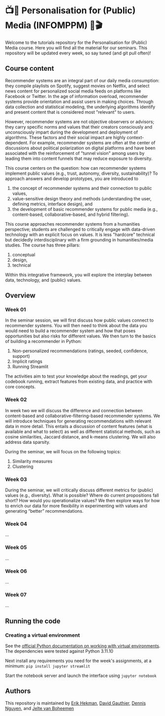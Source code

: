 # 📺🍿 Personalisation for (Public) Media (INFOMPPM) 📡🎬
Welcome to the tutorials repository for the Personalisation for (Public) Media course. Here you will find all the material for our seminars. This repository will be updated every week, so say tuned (and git pull often)!

## Course content
Recommender systems are an integral part of our daily media consumption: they compile playlists on Spotify, suggest movies on Netflix, and select news content for personalized social media feeds on platforms like Facebook or Twitter. In the age of information overload, recommender systems provide orientation and assist users in making choices. Through data collection and statistical modeling, the underlying algorithms identify and present content that is considered most "relevant" to users. 

However, recommender systems are not objective observers or advisors; they carry specific norms and values that their creators consciously and unconsciously impart during the development and deployment of algorithms. These factors and their social impact are highly context-dependent. For example, recommender systems are often at the center of discussions about political polarization on digital platforms and have been associated with the reinforcement of "tunnel vision" among users by leading them into content funnels that may reduce exposure to diversity. 

This course centers on the question: how can recommender systems implement public values (e.g., trust, autonomy, diversity, sustainability)? To approach answers and develop prototypes, you are introduced to 
1. the concept of recommender systems and their connection to public values, 
2. value-sensitive design theory and methods (understanding the user, defining metrics, interface design), and 
3. the development of basic recommender systems for public media (e.g., content-based, collaborative-based, and hybrid filtering). 

This course approaches recommender systems from a humanities perspective; students are challenged to critically engage with data-driven technology with an explicit focus on values. It is less "hardcore" technical but decidedly interdisciplinary with a firm grounding in humanities/media studies. The course has three pillars: 
1. conceptual
2. design,
3. technical

Within this integrative framework, you will explore the interplay between data, technology, and (public) values.

## Overview
### Week 01
In the seminar session, we will first discuss how public values connect to recommender systems. You will then need to think about the data you would need to build a recommender system and how that poses opportunities but also risks for different values. We then turn to the basics of building a recommender in Python:

1. Non-personalized recommendations (ratings, seeded, confidence, support)
2. Implicit ratings
3. Running Streamlit

The activities aim to test your knowledge about the readings, get your codebook running, extract features from existing data, and practice with core concepts.

### Week 02
In week two we will discuss the difference and connection between content-based and collaborative-filtering-based recommender systems. We will introduce techniques for generating recommendations with relevant data in more detail. This entails a discussion of content features (what is available and what to select) as well as different statistical methods, such as cosine similarities, Jaccard distance, and k-means clustering. We will also address data sparsity.

During the seminar, we will focus on the following topics:
1. Similarity measures
2. Clustering

### Week 03
During the seminar, we will critically discuss different metrics for (public) values (e.g., diversity). What is possible? Where do current propositions fall short? How would you operationalize values? We then explore ways for how to enrich our data for more flexibility in experimenting with values and generating “better” recommendations. 

### Week 04
...

### Week 05
...

### Week 06
...

### Week 07
...

## Running the code
### Creating a virtual environment
See the [official Python documentation on working with virtual environments](https://docs.python.org/3/library/venv.html). The dependencies were tested against Python 3.11.10

Next install any requirements you need for the week's assignments, at a minimum: `pip install jupyter streamlit`

Start the notebook server and launch the interface using `jupyter notebook`


## Authors
This repository is maintained by [Erik Hekman](https://www.linkedin.com/in/erikhekman), [David Gauthier](https://www.uu.nl/staff/DGauthier), [Dennis Nguyen](https://www.linkedin.com/in/dennisnguyenphd/), and [Jelte van Boheemen](https://www.uu.nl/medewerkers/JvanBoheemen)
